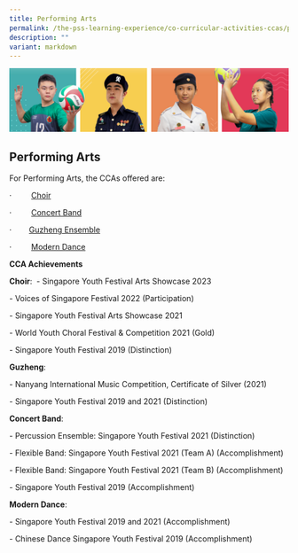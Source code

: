 ```yaml
---
title: Performing Arts
permalink: /the-pss-learning-experience/co-curricular-activities-ccas/performing-arts/
description: ""
variant: markdown
---
```

![](/images/Our%20School/subbanner.jpg)

## Performing Arts

For Performing Arts, the CCAs offered are:

·         [Choir](/files/Co%20Curricular%20Activities/Performing%20Arts/Choir.pdf)

·         [Concert Band](/files/Co%20Curricular%20Activities/Performing%20Arts/Concert%20Band.pdf)

·        [Guzheng Ensemble](/files/Co%20Curricular%20Activities/Performing%20Arts/Guzheng.pdf)

·         [Modern Dance](/files/Co%20Curricular%20Activities/Performing%20Arts/Modern%20Dance.pdf)

  

**CCA Achievements**

**Choir**: 
\- Singapore Youth Festival Arts Showcase 2023 

\- Voices of Singapore Festival 2022 (Participation)

\- Singapore Youth Festival Arts Showcase 2021

\- World Youth Choral Festival & Competition 2021 (Gold)

\- Singapore Youth Festival 2019 (Distinction)

  

**Guzheng**: 

\- Nanyang International Music Competition, Certificate of Silver (2021)

\- Singapore Youth Festival 2019 and 2021 (Distinction)

  

**Concert Band**: 

\- Percussion Ensemble: Singapore Youth Festival 2021 (Distinction)

\- Flexible Band: Singapore Youth Festival 2021 (Team A) (Accomplishment)

\- Flexible Band: Singapore Youth Festival 2021 (Team B) (Accomplishment)

\- Singapore Youth Festival 2019 (Accomplishment) 

  

**Modern Dance**: 

\- Singapore Youth Festival 2019 and 2021 (Accomplishment)

\- Chinese Dance Singapore Youth Festival 2019 (Accomplishment)